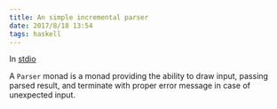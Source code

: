 ```yaml
---
title: An simple incremental parser
date: 2017/8/18 13:54
tags: haskell
---
```


In [stdio]()




A `Parser` monad is a monad providing the ability to draw input, passing parsed result, and terminate with proper error message in case of unexpected input.

